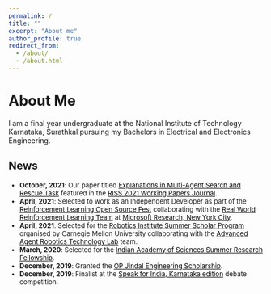 ```yaml
---
permalink: /
title: ""
excerpt: "About me"
author_profile: true
redirect_from: 
  - /about/
  - /about.html
---
```

About Me
========
I am a final year undergraduate at the National Institute of Technology Karnataka, Surathkal pursuing my Bachelors in Electrical and Electronics Engineering. 


## News
<font size="2"> 
<ul>
<li> <strong>October, 2021</strong>: Our paper titled <a href="https://drive.google.com/file/d/1egaAl9N5xjb0VaWj3sdye5AXDIBYc0iH/view" style="color: black; text-decoration: underline;">Explanations in Multi-Agent Search and Rescue Task</a> featured in the <a href="https://riss.ri.cmu.edu/wp-content/uploads/2021/10/2021-CMU-RoboticsInstitute_SummerScholars-WorkingPapersJournal-Sized.pdf" style="color: black; text-decoration: underline;">RISS 2021 Working Papers Journal</a>. </li>
<li> <strong>April, 2021</strong>: Selected to work as an Independent Developer as part of the <a href="https://www.microsoft.com/en-us/research/academic-program/rl-open-source-fest/" style="color: black; text-decoration: underline;">Reinforcement Learning Open Source Fest</a> collaborating with the <a href="https://www.microsoft.com/en-us/research/project/real-world-reinforcement-learning/" style="color: black; text-decoration: underline;">Real World Reinforcement Learning Team</a> at <a href="https://www.microsoft.com/en-us/research/lab/microsoft-research-new-york/" style="color: black; text-decoration: underline;">Microsoft Research, New York City</a>. </li>
<li> <strong>April, 2021</strong>: Selected for the <a href="https://riss.ri.cmu.edu/" style="color: black; text-decoration: underline;">Robotics Institute Summer Scholar Program</a> organised by Carnegie Mellon University collaborating with the <a href="https://www.ri.cmu.edu/robotics-groups/advanced-agent-robotics-technology-lab/" style="color: black; text-decoration: underline;">Advanced Agent Robotics Technology Lab</a> team.
<li> <strong>March, 2020</strong>: Selected for the <a href="https://web-japps.ias.ac.in:8443/fellowship2020/index.html" style="color: black; text-decoration: underline;">Indian Academy of Sciences Summer Research Fellowship</a>. </li>
<li> <strong>December, 2019</strong>: Granted the <a href="https://www.opjems.com/index.html" style="color: black; text-decoration: underline;">OP Jindal Engineering Scholarship</a>. </li>
<li> <strong>December, 2019</strong>: Finalist at the <a href="https://www.speakforindia.com/" style="color: black; text-decoration: underline;">Speak for India, Karnataka edition</a> debate competition. </li>

